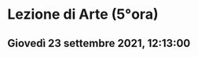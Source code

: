 # Lezione di Arte (5°ora)
## Giovedì 23 settembre 2021, 12:13:00
<!--stackedit_data:
eyJoaXN0b3J5IjpbLTMyNDczNjc4XX0=
-->